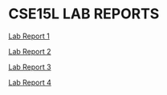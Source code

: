 # CSE15L LAB REPORTS
[Lab Report 1](lab-report-1-week-2.md)

[Lab Report 2](lab-report-week-4.md)

[Lab Report 3](lab-report-week-6.md)

[Lab Report 4](lab-report-week-8.md)